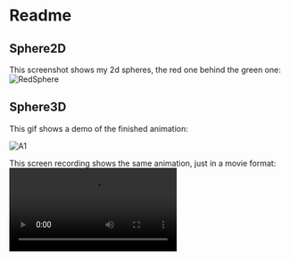 # Readme

## Sphere2D
This screenshot shows my 2d spheres, the red one behind the green one:
![RedSphere](https://user-images.githubusercontent.com/64821062/132775763-5862e14a-4917-4f9e-99e3-8c7ac1c59b9c.png)

## Sphere3D
This gif shows a demo of the finished animation:

![A1](https://user-images.githubusercontent.com/64821062/132775543-abf4e23f-2429-43e4-9d2c-ebb15b21bf6e.gif)

This screen recording shows the same animation, just in a movie format:
![A1Movie](https://user-images.githubusercontent.com/64821062/132775889-aa127e29-bcdb-478e-a25b-122d2531686e.mov)
